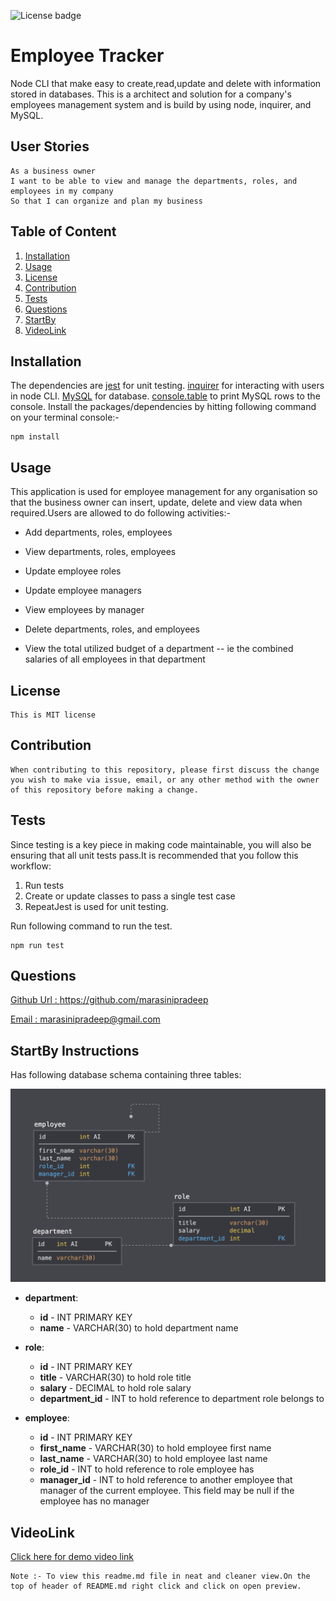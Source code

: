 ![License badge](https://img.shields.io/badge/license-MIT-green)

# Employee Tracker

Node CLI that make easy to create,read,update and delete with information stored in databases. This is a architect and solution for a company's employees management system and is build by using node, inquirer, and MySQL.

## User Stories

```
As a business owner
I want to be able to view and manage the departments, roles, and employees in my company
So that I can organize and plan my business
```



## Table of Content
1. [Installation](#Installation)
2. [Usage](#Usage)
3. [License](#Licence)
4. [Contribution](#Contribution)
5. [Tests](#Tests)
6. [Questions](#Questions)
7. [StartBy](#StartBy)
8. [VideoLink](#VideoLink)


## Installation
The dependencies are [jest](https://jestjs.io/) for unit testing.
[inquirer](https://www.npmjs.com/package/inquirer) for interacting with users in node CLI.
[MySQL](https://www.npmjs.com/package/mysql) for database.
[console.table](https://www.npmjs.com/package/console.table) to print MySQL rows to the console.
 Install the packages/dependencies by hitting following command on your terminal console:-
```
npm install

```

## Usage


This application is used for employee management for any organisation so that the business owner can insert, update, delete and view data when required.Users are allowed to do following activities:-

  * Add departments, roles, employees

  * View departments, roles, employees

  * Update employee roles

  * Update employee managers

  * View employees by manager

  * Delete departments, roles, and employees

  * View the total utilized budget of a department -- ie the combined salaries of all employees in that department


## License

```
This is MIT license

```

## Contribution

```
When contributing to this repository, please first discuss the change you wish to make via issue, email, or any other method with the owner of this repository before making a change.
```

## Tests
Since testing is a key piece in making code maintainable, you will also be ensuring that all unit tests pass.It is recommended that you follow this workflow:

1. Run tests
2. Create or update classes to pass a single test case
3. RepeatJest is used for unit testing.

Run following command to run the test.

```
npm run test
```

## Questions
 <a href="https://github.com/marasinipradeep">Github Url : https://github.com/marasinipradeep</a>

 <a href="marasinipradeep@gmail.com">Email : marasinipradeep@gmail.com</a>



## StartBy Instructions

Has following database schema containing three tables:

![Database Schema](Assets/schema.png)

* **department**:

  * **id** - INT PRIMARY KEY
  * **name** - VARCHAR(30) to hold department name

* **role**:

  * **id** - INT PRIMARY KEY
  * **title** -  VARCHAR(30) to hold role title
  * **salary** -  DECIMAL to hold role salary
  * **department_id** -  INT to hold reference to department role belongs to

* **employee**:

  * **id** - INT PRIMARY KEY
  * **first_name** - VARCHAR(30) to hold employee first name
  * **last_name** - VARCHAR(30) to hold employee last name
  * **role_id** - INT to hold reference to role employee has
  * **manager_id** - INT to hold reference to another employee that manager of the current employee. This field may be null if the employee has no manager
  


## VideoLink
<a href= "">Click here for demo video link</a>

```
Note :- To view this readme.md file in neat and cleaner view.On the top of header of README.md right click and click on open preview.
